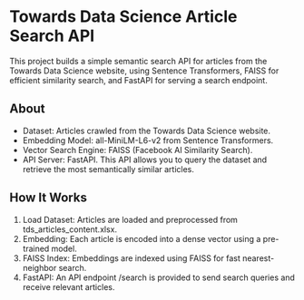 # Towards Data Science Article Search API
This project builds a simple semantic search API for articles from the Towards Data Science website, using Sentence Transformers, FAISS for efficient similarity search, and FastAPI for serving a search endpoint.
## About
- Dataset: Articles crawled from the Towards Data Science website.
- Embedding Model: all-MiniLM-L6-v2 from Sentence Transformers.
- Vector Search Engine: FAISS (Facebook AI Similarity Search).
- API Server: FastAPI.
This API allows you to query the dataset and retrieve the most semantically similar articles.
## How It Works
1. Load Dataset: Articles are loaded and preprocessed from tds_articles_content.xlsx.
2. Embedding: Each article is encoded into a dense vector using a pre-trained model.
3. FAISS Index: Embeddings are indexed using FAISS for fast nearest-neighbor search.
4. FastAPI: An API endpoint /search is provided to send search queries and receive relevant articles.
